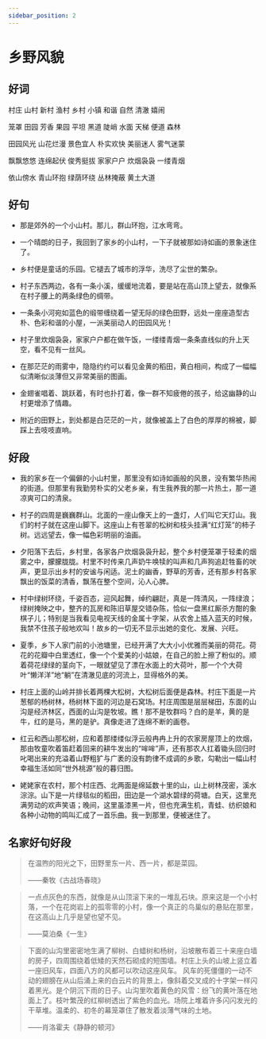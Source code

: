 ```yaml
---
sidebar_position: 2
---
```


# 乡野风貌

## 好词

村庄 山村 新村 渔村 乡村 小镇 和谐 自然 清澈 嬉闹

笼罩 田园 芳香 果园 平坦 黑道 陡峭 水面 天梯 便道 森林

田园风光 山花烂漫 景色宜人 朴实欢快 美丽迷人 雾气迷蒙

飘飘悠悠 连绵起伏 俊秀挺拔 家家户户 炊烟袅袅 一缕青烟

依山傍水 青山环抱 绿荫环绕 丛林掩蔽 黄土大道

## 好句

- 那是郊外的一个小山村。那儿，群山环抱，江水弯弯。

- 一个晴朗的日子，我回到了家乡的小山村，一下子就被那如诗如画的景象迷住了。

- 乡村便是童话的乐园。它褪去了城市的浮华，洗尽了尘世的繁杂。

- 村子东西两边，各有一条小溪，缓缓地流着，要是站在高山顶上望去，就像系在村子腰上的两条绿色的绸带。

- 一条条小河宛如蓝色的缎带缠绕着一望无际的绿色田野，远处一座座造型古朴、色彩和谐的小屋，一派美丽动人的田园风光！

- 村子里炊烟袅袅，家家户户都在做午饭，一缕缕青烟一条条直线似的升上天空，看不见有一丝风。

- 在那茫茫的雨雾中，隐隐约约可以看见金黄的稻田，黄白相间，构成了一幅幅似清晰似淡薄但又非常美丽的图画。

- 金翅雀唱着、跳跃着，有时也扑打着，像一群不知疲倦的孩子，给这幽静的山村更增添了情趣。

- 附近的田野上，到处都是白茫茫的一片，就像被盖上了白色的厚厚的棉被，脚踩上去吱吱直响。

## 好段

- 我的家乡在一个偏僻的小山村里，那里没有如诗如画般的风景，没有繁华热闹的街道。但那里有我勤劳朴实的父老乡亲，有生我养我的那一片热土，那一道凉爽可口的清泉。

- 村子的四周是巍巍群山。北面的一座山像天上的一盏灯，人们叫它天灯山。我们的村子就在这座山脚下。这座山上有苍翠的松树和枝头挂满“红灯笼”的柿子树。远远望去，像一幅色彩明丽的油画。

- 夕阳落下去后，乡村里，各家各户炊烟袅袅升起，整个乡村便笼罩于轻柔的烟雾之中，朦朦胧胧。村里不时传来几声奶牛唤犊的叫声和几声狗追赶牲畜的吠声，更显示出乡村的安谧与闲适。泥土的幽香，野草的芳香，还有那乡村各家飘出的饭菜的清香，飘荡在整个空间，沁人心脾。

- 村中绿树环绕，千姿百态，迎风起舞，绰约翩跹，真是一阵清风，一阵绿浪；绿树掩映之中，整齐的瓦房和陈旧草屋交错杂陈，恰似一盘黑红厮杀方酣的象棋子儿；特别是当我看见电视天线的金属十字架，从农舍上插入蓝天的时候，我禁不住孩子般地欢叫！故乡的一切无不显示出她的变化、发展、兴旺。

- 夏季，乡下人家门前的小池塘里，已经开满了大大小小优雅而美丽的荷花。荷花的花瓣中白里透红，像一个个爱美的小姑娘，在自己的脸上擦了粉似的。顺着荷花绿绿的茎向下，一眼就望见了漂在水面上的大荷叶，那一个个大荷叶“懒洋洋”地“躺”在清澈见底的河流上，显得格外的美。

- 村庄上面的山岭并排长着两棵大松树，大松树后面便是森林。村庄下面是一片葱郁的杨树林，杨树林下面的河边是石窝场。村庄周围是层层梯田，东面的山沟是经济林区，西面的山沟是牧坡。瞧！那不是牧群吗？白的是羊，黄的是牛，红的是马，黑的是驴。真像走进了连绵不断的画卷。

- 红云和西山那松树，应和着那缕缕似浮云般冉冉上升的农家房屋顶上的炊烟，那由牧童吹着笛赶着回来的耕牛发出的“哞哞”声，还有那农人扛着锄头回归时叱喝出来的充溢着山野粗犷与广袤的没有韵律不成调的乡歌，勾勒出一幅山村幸福生活如同“世外桃源”般的暮归图。

- 姥姥家在农村，那个村庄西、北两面是绵延数十里的山，山上树林茂密，溪水淙淙。山下是一片绿毯似的稻田，田边是一个湖水碧绿的荷塘。白天，这里充满劳动的欢声笑语；晚间，这里虽漆黑一片，但也充满生机，青蛙、纺织娘和各种小动物的鸣叫汇成了一首乐曲。我一到那里，便被迷住了。

## 名家好句好段

> 在温煦的阳光之下，田野里东一片、西一片，都是菜园。
>
> ——秦牧《古战场春晓》

> 一点点灰色的东西，就像是从山顶滚下来的一堆乱石块。原来这是一个小村落，一个在花岗岩上的孤零零的小村，像一个真正的鸟巢似的悬贴在那里，在这高山上几乎是望也望不见。
>
> ——莫泊桑《一生》

> 下面的山沟里密密地生满了柳树、白蜡树和杨树，沿坡散布着三十来座白墙的房子，四周围绕着低矮的天然石砌成的短围墙。村庄上头的山坡上竖立着一座旧风车，四面八方的风都可以吹动这座风车。
> 风车的死僵僵的一动不动的翅膀在从山后涌上来的白云片的背景上，像斜着交叉成的十字架一样闪着黑光。是个阴沉下雨的日子。山沟里吹着黄色的风雪：纷飞的黄叶落在地面上了。枝叶繁茂的红柳树透出了紫色的血光。场院上堆着许多闪闪发光的干草堆。温柔的、初冬的幕笼罩住了散发着淡薄气味的土地。
>
> ——肖洛霍夫《静静的顿河》
